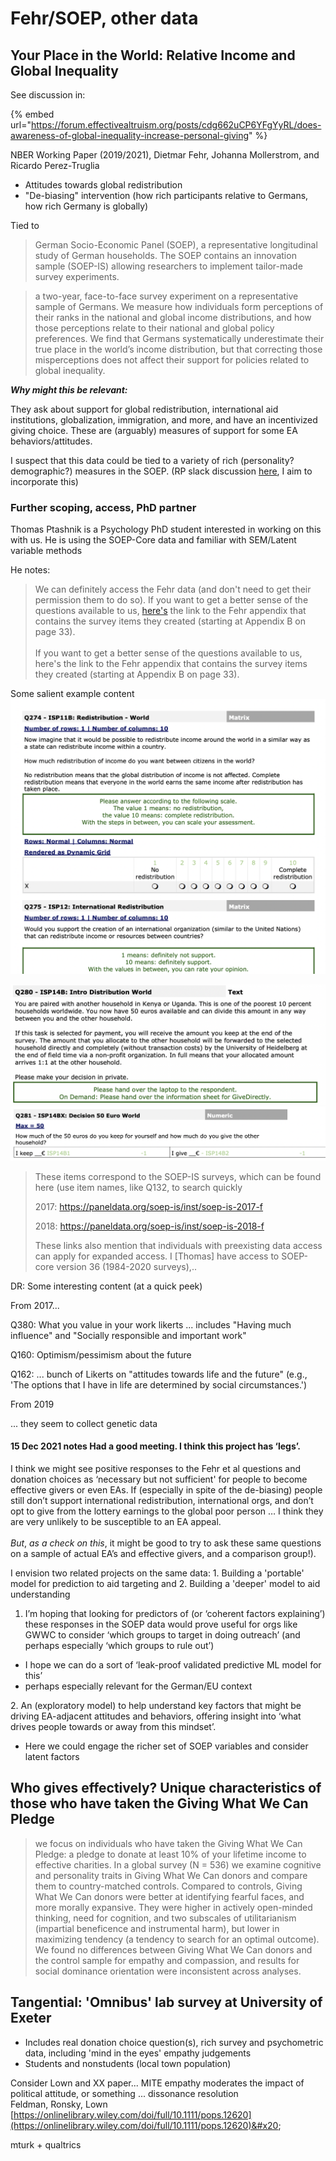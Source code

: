 # Fehr/SOEP, other data

## Your Place in the World: Relative Income and Global Inequality

See discussion in:

{% embed url="https://forum.effectivealtruism.org/posts/cdg662uCP6YFgYyRL/does-awareness-of-global-inequality-increase-personal-giving" %}

NBER Working Paper (2019/2021), Dietmar Fehr, Johanna Mollerstrom, and Ricardo Perez-Truglia

* Attitudes towards global redistribution
* "De-biasing" intervention (how rich participants relative to Germans, how rich Germany is globally)

Tied to

> German Socio-Economic Panel (SOEP), a representative longitudinal study of German households. The SOEP contains an innovation sample (SOEP-IS) allowing researchers to implement tailor-made survey experiments.

> a two-year, face-to-face survey experiment on a representative sample of Germans. We measure how individuals form perceptions of their ranks in the national and global income distributions, and how those perceptions relate to their national and global policy preferences. We find that Germans systematically underestimate their true place in the world’s income distribution, but that correcting those misperceptions does not affect their support for policies related to global inequality.

_**Why might this be relevant:**_

They ask about support for global redistribution, international aid institutions, globalization, immigration, and more, and have an incentivized giving choice. These are (arguably) measures of support for some EA behaviors/attitudes.

I suspect that this data could be tied to a variety of rich (personality? demographic?) measures in the SOEP. (RP slack discussion [here](https://rethinkpriorities.slack.com/archives/G01962YABHB/p1638923727273900?thread\_ts=1635802401.031800\&cid=G01962YABHB), I aim to incorporate this)

### Further scoping, access, PhD partner

Thomas Ptashnik is a Psychology PhD student interested in working on this with us. He is using the SOEP-Core data and familiar with SEM/Latent variable methods

He notes:

> We can definitely access the Fehr data (and don't need to get their permission them to do so). If you want to get a better sense of the questions available to us, [here's](https://data.nber.org/data-appendix/w26555/ONLINE%20APPENDIX%20-%20Your%20Place%20in%20the%20World%20-%20August2021.pdf) the link to the Fehr appendix that contains the survey items they created (starting at Appendix B on page 33).\
> \
> If you want to get a better sense of the questions available to us, here's the link to the Fehr appendix that contains the survey items they created (starting at Appendix B on page 33).

Some salient example content\
![](<../../.gitbook/assets/image (3).png>)

![](<../../.gitbook/assets/image (2).png>)![](<../../.gitbook/assets/image (6).png>)

> These items correspond to the SOEP-IS surveys, which can be found here (use item names, like Q132, to search quickly
>
> 2017: https://paneldata.org/soep-is/inst/soep-is-2017-f
>
> 2018: https://paneldata.org/soep-is/inst/soep-is-2018-f
>
>
>
> These links also mention that individuals with preexisting data access can apply for expanded access. I \[Thomas] have access to SOEP-core version 36 (1984-2020 surveys),..

DR: Some interesting content (at a quick peek)

From 2017...

Q380: What you value in your work likerts ... includes "Having much influence" and "Socially responsible and important work"

Q160: Optimism/pessimism about the future

Q162: ... bunch of Likerts on "attitudes towards life and the future" (e.g., 'The options that I have in life are determined by social circumstances.')&#x20;

From 2019

... they seem to collect genetic data



#### 15 Dec 2021 notes Had a good meeting. I think this project has ‘legs’.

I think we might see positive responses to the Fehr et al questions and donation choices as ‘necessary but not sufficient' for people to become effective givers or even EAs. If (especially in spite of the de-biasing) people still don’t support international redistribution, international orgs, and don’t opt to give from the lottery earnings to the global poor person … I think they are very unlikely to be susceptible to an EA appeal. \
\
_But_, _as a check on this_, it might be good to try to ask these same questions on a sample of actual EA’s and effective givers, and a comparison group!).



I envision two related projects on the same data: 1. Building a 'portable' model for prediction to aid targeting and 2. Building a 'deeper' model to aid understanding

1. &#x20;I’m hoping that looking for predictors of (or ‘coherent factors explaining’) these responses in the SOEP data would prove useful for orgs like GWWC to consider ‘which groups to target in doing outreach’ (and perhaps especially ‘which groups to rule out’)&#x20;

* I hope we can do a sort of ‘leak-proof validated predictive ML model for this’
* perhaps especially relevant for the German/EU context&#x20;

2\.  An (exploratory model) to help understand key factors that might be driving EA-adjacent attitudes and behaviors, offering insight into ‘what drives people towards or away from this mindset’.

* Here we could engage the richer set of SOEP variables and consider latent factors



## Who gives effectively? Unique characteristics of those who have taken the Giving What We Can Pledge

> we focus on individuals who have taken the Giving What We Can Pledge: a pledge to donate at least 10% of your lifetime income to effective charities. In a global survey (N = 536) we examine cognitive and personality traits in Giving What We Can donors and compare them to country-matched controls. Compared to controls, Giving What We Can donors were better at identifying fearful faces, and more morally expansive. They were higher in actively open-minded thinking, need for cognition, and two subscales of utilitarianism (impartial beneficence and instrumental harm), but lower in maximizing tendency (a tendency to search for an optimal outcome). We found no differences between Giving What We Can donors and the control sample for empathy and compassion, and results for social dominance orientation were inconsistent across analyses.

## Tangential: 'Omnibus' lab survey at University of Exeter

* Includes real donation choice question(s), rich survey and psychometric data, including 'mind in the eyes' empathy judgements
* Students and nonstudents (local town population)

Consider Lown and XX paper... MITE empathy moderates the impact of political attitude, or something ... dissonance resolution\
Feldman, Ronsky, Lown\
[https://onlinelibrary.wiley.com/doi/full/10.1111/pops.12620](https://onlinelibrary.wiley.com/doi/full/10.1111/pops.12620)&#x20;

mturk + qualtrics

